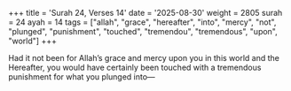 +++
title = 'Surah 24, Verses 14'
date = '2025-08-30'
weight = 2805
surah = 24
ayah = 14
tags = ["allah", "grace", "hereafter", "into", "mercy", "not", "plunged", "punishment", "touched", "tremendou", "tremendous", "upon", "world"]
+++

Had it not been for Allah’s grace and mercy upon you in this world and the Hereafter, you would have certainly been touched with a tremendous punishment for what you plunged into—